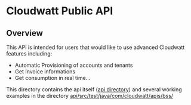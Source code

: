 Cloudwatt Public API
====================

Overview
--------

This API is intended for users that would like to use advanced Cloudwatt features including:

- Automatic Provisioning of accounts and tenants
- Get Invoice informations
- Get consumption in real time...

This directory contains the api itself ([api directory](api/README.md)) and several working examples in the directory [api/src/test/java/com/cloudwatt/apis/bss/](./api/src/test/java/com/cloudwatt/apis/bss/)
